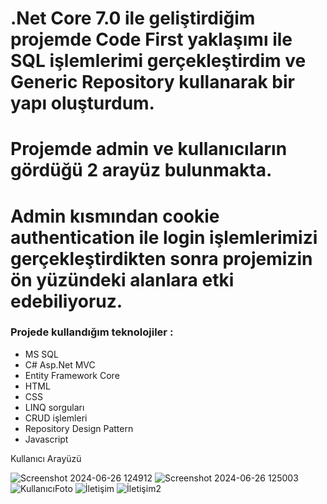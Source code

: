 # .Net Core 7.0 ile geliştirdiğim projemde Code First yaklaşımı ile SQL işlemlerimi gerçekleştirdim ve Generic Repository kullanarak bir yapı oluşturdum.
# Projemde admin ve kullanıcıların gördüğü 2 arayüz bulunmakta.
# Admin kısmından cookie authentication ile login işlemlerimizi gerçekleştirdikten sonra projemizin ön yüzündeki alanlara etki edebiliyoruz.


### Projede kullandığım teknolojiler :
- MS SQL
- C# Asp.Net MVC
- Entity Framework Core
- HTML
- CSS
- LINQ sorguları
- CRUD işlemleri
- Repository Design Pattern
- Javascript


Kullanıcı Arayüzü

![Screenshot 2024-06-26 124912](https://github.com/kaansarr/MyWebSite/assets/135230544/bb333d89-b953-4426-b525-663539c1472e)
![Screenshot 2024-06-26 125003](https://github.com/kaansarr/MyWebSite/assets/135230544/9820eea3-2e04-40ef-883e-d230ef84f55d)
![KullanıcıFoto](https://github.com/kaansarr/MyWebSite/assets/135230544/366268e4-4472-4aea-919f-4dc7d522792d)
![İletişim](https://github.com/kaansarr/MyWebSite/assets/135230544/9a3b0458-084e-4c01-bbce-ebf210bc6d83)
![İletişim2](https://github.com/kaansarr/MyWebSite/assets/135230544/3f306943-7615-45a2-bb25-cdb70070f806)
